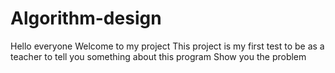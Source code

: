 # Algorithm-design
Hello everyone
Welcome to my project
This project is my first test to be as a teacher to tell you something about this program
Show you the problem
